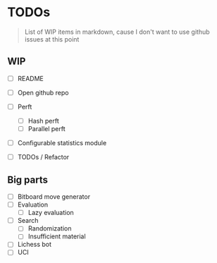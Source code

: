 # TODOs

> List of WIP items in markdown, cause I don't want to use github issues at this point

## WIP

- [ ] README
- [ ] Open github repo

- [ ] Perft
  - [ ] Hash perft
  - [ ] Parallel perft
- [ ] Configurable statistics module
- [ ] TODOs / Refactor

## Big parts

- [ ] Bitboard move generator
- [ ] Evaluation
  - [ ] Lazy evaluation
- [ ] Search
  - [ ] Randomization
  - [ ] Insufficient material
- [ ] Lichess bot
- [ ] UCI
